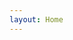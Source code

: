```yaml
---
layout: Home
---
```

<!--
heroImage: /waves-docs-logo.svg
actionText: Get Started →
actionLink: /guide/
description: Russian content
-->
